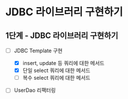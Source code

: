 # JDBC 라이브러리 구현하기

## 1단계 - JDBC 라이브러리 구현하기

- [ ] JDBC Template 구현
    - [x] insert, update 등 쿼리에 대한 메서드
    - [x] 단일 select 쿼리에 대한 메서드
    - [ ] 복수 select 쿼리에 대한 메서드

- [ ] UserDao 리팩터링


